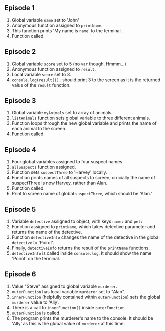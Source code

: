 ## Episode 1

1. Global variable `name` set to 'John'
2. Anonymous function assigned to `printName`.
3. This function prints 'My name is `name`' to the terminal.
4. Function called.

## Episode 2

1. Global variable `score` set to 5 (no `var` though. Hmmm...)
2. Anonymous function assigned to `result`.
3. Local variable `score` set to 3.
4. `console.log(result());` should print 3 to the screen as it is the returned value of the `result` function.

## Episode 3

1. Global variable `myAnimals` set to array of animals.
2. `listAnimals` function sets global variable to three different animals.
3. Function loops through the new global variable and prints the name of each animal to the screen.
4. Function called.

## Episode 4

1. Four global variables assigned to four suspect names.
2. `allSuspects` function assigned.
3. Function sets `suspectThree` to 'Harvey' locally.
4. Function prints names of all suspects to screen; crucially the name of suspectThree is now Harvey, rather than Alan.
5. Function called.
6. Print to screen name of global `suspectThree`, which should be 'Alan.'

## Episode 5

1. Variable `detective` assigned to object, with keys `name:` and `pet:`
2. Function assigned to `printName`, which takes detective parameter and returns the name of the detective.
3. Function `detectiveInfo` changes the name of the detective in the global `detective` to 'Poirot'.
4. Finally, `detectiveInfo` returns the result of the `printName` functions.
5. `detectiveInfo` is called inside `console.log`. It should show the name 'Poirot' on the terminal.

## Episode 6

1. Value "Steve" assigned to global variable `murderer`.
2. `outerFunction` has local variable `murderer` set to "Alan".
3. `innerFunction` (helpfully contained within `outerFunction`) sets the global `murderer` value to 'Ally'.
4. There is a call to `innerFunction()` inside `outerFunction`.
5. `outerFunction` is called.
6. The program prints the murderer's name to the console. It should be 'Ally' as this is the global value of `murderer` at this time.
